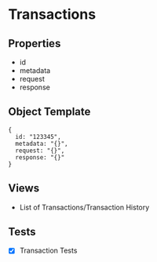 # Transactions

## Properties
- id
- metadata
- request
- response

## Object Template
```
{
  id: "123345",
  metadata: "{}",
  request: "{}",
  response: "{}"
}
```

## Views
- List of Transactions/Transaction History

## Tests
- [x] Transaction Tests